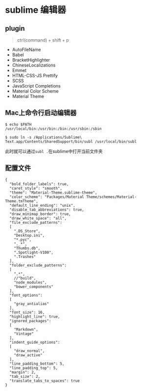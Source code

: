 # sublime 编辑器

## plugin

> ctrl(command) + shift + p

* AutoFileName
* Babel
* BracketHighlighter
* ChineseLocalizations
* Emmet
* HTML-CSS-JS Prettify
* SCSS
* JavaScript Completions
* Material Color Scheme
* Material Theme

## Mac上命令行启动编辑器

```
$ echo $PATH
/usr/local/bin:/usr/bin:/bin:/usr/sbin:/sbin 

$ sudo ln -s /Applications/Sublime\ Text.app/Contents/SharedSupport/bin/subl /usr/local/bin/subl
```

此时就可以通过`subl .`在sublime中打开当前文件夹

## 配置文件
```
{
  "bold_folder_labels": true,
  "caret_style": "smooth",
  "theme": "Material-Theme.sublime-theme",
  "color_scheme": "Packages/Material Theme/schemes/Material-Theme.tmTheme",
  "default_line_ending": "unix",
  "disable_tab_abbreviations": true,
  "draw_minimap_border": true,
  "draw_white_space": "all",
  "file_exclude_patterns":
  [
    ".DS_Store",
    "Desktop.ini",
    "*.pyc",
    "._*",
    "Thumbs.db",
    ".Spotlight-V100",
    ".Trashes"
  ],
  "folder_exclude_patterns":
  [
    ".*",
    //"build",
    "node_modules",
    "bower_components"
  ],
  "font_options":
  [
    "gray_antialias"
  ],
  "font_size": 16,
  "highlight_line": true,
  "ignored_packages":
  [
    "Markdown",
    "Vintage"
  ],
  "indent_guide_options":
  [
    "draw_normal",
    "draw_active"
  ],
  "line_padding_bottom": 5,
  "line_padding_top": 5,
  "margin": 2,
  "tab_size": 2,
  "translate_tabs_to_spaces": true
}

```